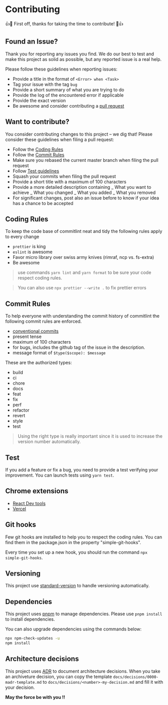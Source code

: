# Contributing

:+1::tada: First off, thanks for taking the time to contribute! :tada::+1:

## Found an Issue?

Thank you for reporting any issues you find. We do our best to test and make this project as solid as possible, but any reported issue is a real help.

Please follow these guidelines when reporting issues:

- Provide a title in the format of `<Error> when <Task>`
- Tag your issue with the tag `bug`
- Provide a short summary of what you are trying to do
- Provide the log of the encountered error if applicable
- Provide the exact version
- Be awesome and consider contributing a [pull request](#want-to-contribute)

## Want to contribute?

You consider contributing changes to this project – we dig that!
Please consider these guidelines when filing a pull request:

- Follow the [Coding Rules](#coding-rules)
- Follow the [Commit Rules](#commit-rules)
- Make sure you rebased the current master branch when filing the pull request
- Follow [Test guidelines](#tests)
- Squash your commits when filing the pull request
- Provide a short title with a maximum of 100 characters
- Provide a more detailed description containing
  _ What you want to achieve
  _ What you changed
  _ What you added
  _ What you removed
- For significant changes, post also an issue before to know if your idea has a chance to be accepted

## Coding Rules

To keep the code base of commitlint neat and tidy the following rules apply to every change

- `prettier` is king
- `eslint` is awesome
- Favor micro library over swiss army knives (rimraf, ncp vs. fs-extra)
- Be awesome

> use commands `yarn lint` and `yarn format` to be sure your code
> respect coding rules.

> You can also use `npx prettier --write .` to fix prettier errors

## Commit Rules

To help everyone with understanding the commit history of commitlint the following commit rules are enforced.

- [conventional commits](https://www.conventionalcommits.org/en/v1.0.0-beta.3/)
- present tense
- maximum of 100 characters
- for bugs, includes the github tag of the issue in the description.
- message format of `$type($scope): $message`

These are the authorized types:

- build
- ci
- chore
- docs
- feat
- fix
- perf
- refactor
- revert
- style
- test

> Using the right type is really important since it is used to increase the version number automatically.

## Test

If you add a feature or fix a bug, you need to provide a test verifying your
improvement. You can launch tests using `yarn test`.

## Chrome extensions

- [React Dev tools](https://chromewebstore.google.com/detail/react-developer-tools/fmkadmapgofadopljbjfkapdkoienihi)
- [Vercel](https://chromewebstore.google.com/detail/vercel/lahhiofdgnbcgmemekkmjnpifojdaelb)

## Git hooks

Few git hooks are installed to help you to respect the coding rules. You can find them in the package.json in the property "simple-git-hooks".

Every time you set up a new hook, you should run the command `npx simple-git-hooks`.

## Versioning

This project use [standard-version](https://github.com/conventional-changelog/standard-version) to handle versioning
automatically.

## Dependencies

This project uses [pnpm](https://pnpm.io/) to manage dependencies. Please use `pnpm install` to install dependencies.

You can also upgrade dependencies using the commands below:

```bash
npx npm-check-updates -u
npm install
```

## Architecture decisions

This project uses [ADR](https://adr.github.io/) to document architecture decisions. When you take an archiveture decision, you can copy the template `docs/decisions/0000-madr-template.md` to `docs/decisions/<number>-my-decision.md` and fill it with your decision.

**May the force be with you !!**
